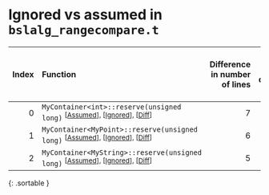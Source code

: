 # Ignored vs assumed in `bslalg_rangecompare.t`

<script src="../sorttable.js"></script>

|   Index | Function                                                                                                                     |   Difference in number of lines |   Function size difference in bytes |   Number of lines in assumed build | Number of bytes in assumed build   |   Number of lines in ignored build | Number of bytes in ignored build   |
|--------:|:-----------------------------------------------------------------------------------------------------------------------------|--------------------------------:|------------------------------------:|-----------------------------------:|:-----------------------------------|-----------------------------------:|:-----------------------------------|
|       0 | `MyContainer<int>::reserve(unsigned long)` <sup>\[[Assumed](0-assume)\], \[[Ignored](0-none)\], \[[Diff](0-diff.html)\]      |                               7 |                                  32 |                                384 | 4,267,184                          |                                352 | 4,267,136                          |
|       1 | `MyContainer<MyPoint>::reserve(unsigned long)` <sup>\[[Assumed](1-assume)\], \[[Ignored](1-none)\], \[[Diff](1-diff.html)\]  |                               6 |                                  16 |                                384 | 4,266,800                          |                                368 | 4,266,768                          |
|       2 | `MyContainer<MyString>::reserve(unsigned long)` <sup>\[[Assumed](2-assume)\], \[[Ignored](2-none)\], \[[Diff](2-diff.html)\] |                               5 |                                  32 |                                432 | 4,266,368                          |                                400 | 4,266,368                          |
{: .sortable }
